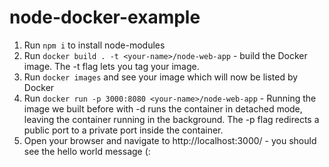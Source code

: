 # node-docker-example
1) Run `npm i` to install node-modules
2) Run `docker build . -t <your-name>/node-web-app` - build the Docker image. The -t flag lets you tag your image.
3) Run  `docker images` and see your image which will now be listed by Docker
3) Run `docker run -p 3000:8080 <your-name>/node-web-app` - Running the image we built before with -d runs the container in detached mode, leaving the container running in the background. The -p flag redirects a public port to a private port inside the container.
4) Open your browser and navigate to http://localhost:3000/ - you should see the hello world message (:
